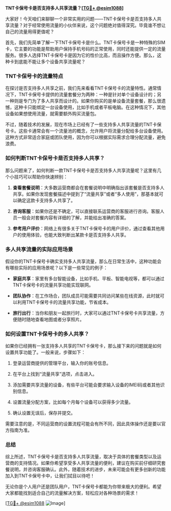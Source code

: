 **TNT卡保号卡是否支持多人共享流量？[[TG💪+ @esim1088](https://t.me/s/esim1088)]**

大家好！今天咱们来聊聊一个非常实用的问题——TNT卡保号卡是否支持多人共享流量？对于经常使用流量的小伙伴来说，这个问题绝对值得深究。毕竟谁不想让自己的流量用得更值呢？

首先，我们先简单了解一下TNT卡保号卡是什么。TNT卡保号卡是一种特殊的SIM卡，它主要的功能是帮助用户保持手机号码的正常使用，同时还能提供一定的流量服务。很多人选择TNT卡保号卡是因为它的性价比高，而且操作方便。那么，这种卡到底能不能让多个设备共享流量呢？

### TNT卡保号卡的流量特点

在探讨是否支持多人共享之前，我们先来看看TNT卡保号卡的流量特性。通常情况下，TNT卡保号卡提供的流量套餐分为两种：一种是针对单个设备设计的；另一种则是专门为了多人共享而设计的。如果你购买的是单设备流量套餐，那么很遗憾，这种卡只能绑定一台设备使用，比如手机或者平板电脑。在这种情况下，其他设备如果想使用流量，就需要额外购买流量包。

不过，随着技术的发展，现在市场上已经有了一些支持多人共享流量的TNT卡保号卡。这些卡通常会有一个流量池的概念，允许用户将流量分配给多台设备使用。这种方式非常适合家庭或团队使用，因为你可以根据实际需求合理分配流量，避免浪费。

### 如何判断TNT卡保号卡是否支持多人共享？

那么问题来了，如何判断一款TNT卡保号卡是否支持多人共享流量呢？这里有几个小技巧可以帮助你快速辨别：

1. **查看套餐说明**：大多数运营商都会在套餐说明中明确指出该套餐是否支持多人共享。如果你发现套餐描述中提到了“流量共享”或者“多人使用”，那基本就可以确定这款卡支持多人共享了。

2. **咨询客服**：如果你还是不确定，可以直接联系运营商的客服进行咨询。客服人员一般会对套餐内容有详细的了解，并能给出准确的答案。

3. **参考用户评价**：网络上有很多关于TNT卡保号卡的用户评价，通过查看其他用户的使用体验，也能大致判断出某款卡是否支持多人共享。

### 多人共享流量的实际应用场景

假设你的TNT卡保号卡确实支持多人共享流量，那么在日常生活中，这种功能会有哪些实际的应用场景呢？以下是一些常见的例子：

- **家庭共享**：家里有多台智能设备，比如手机、平板、智能电视等，都可以通过TNT卡保号卡的流量共享功能实现联网。
  
- **团队协作**：在工作场合，团队成员可能需要共同访问某些在线资源，此时就可以利用TNT卡保号卡的流量共享功能，节省成本。

- **旅行出行**：当你和朋友一起旅行时，大家可以通过TNT卡保号卡共享流量，方便随时随地查看地图或者分享照片。

### 如何设置TNT卡保号卡的多人共享？

如果你已经拥有一张支持多人共享的TNT卡保号卡，那么接下来的问题就是如何设置共享功能了。一般来说，步骤如下：

1. 登录运营商提供的管理平台，输入你的账号信息。

2. 在平台上找到“流量共享”选项，点击进入。

3. 添加需要共享流量的设备，有些平台可能会要求输入设备的IMEI码或者其他识别信息。

4. 设置流量分配方案，比如每个月每个设备可以获得多少流量。

5. 确认设置无误后，保存并提交。

需要注意的是，不同运营商的设置流程可能会有所不同，因此具体操作还是要以官方指南为准。

### 总结

综上所述，TNT卡保号卡是否支持多人共享流量，取决于具体的套餐类型以及运营商的支持情况。如果你希望享受多人共享流量的便利，建议在购买前仔细研究套餐说明，并咨询客服确认。此外，随着技术的进步，未来可能会有更多创新的功能加入到TNT卡保号卡中，让我们拭目以待吧！

无论你是个人用户还是团队用户，TNT卡保号卡都能为你带来极大的便利。希望大家都能找到适合自己的流量解决方案，轻松应对各种场景的需求！

[[TG💪+ @esim1088](https://t.me/s/esim1088) ![Image](https://i.postimg.cc/4NQfJmqS/Snipaste-2025-05-13-00-14-12.png)]